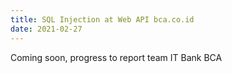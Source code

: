 ```yaml
---
title: SQL Injection at Web API bca.co.id
date: 2021-02-27
---
```


Coming soon, progress to report team IT Bank BCA
